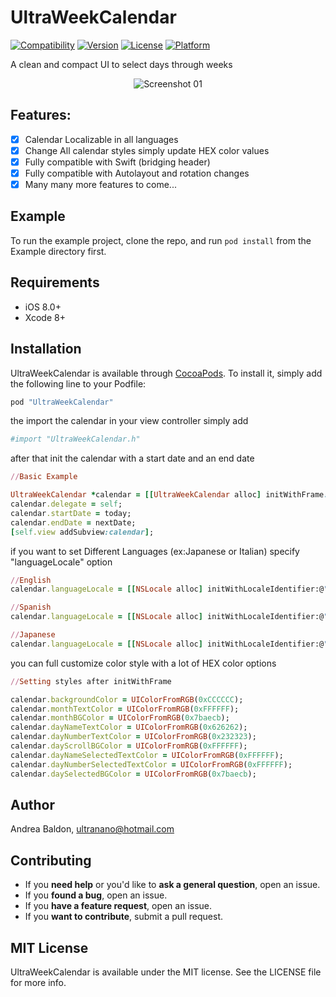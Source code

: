 # UltraWeekCalendar

[![Compatibility](https://img.shields.io/badge/Swift-compatible-brightgreen.svg)]()
[![Version](https://img.shields.io/cocoapods/v/UltraWeekCalendar.svg?style=flat)](http://cocoapods.org/pods/UltraWeekCalendar)
[![License](https://img.shields.io/cocoapods/l/UltraWeekCalendar.svg?style=flat)](http://cocoapods.org/pods/UltraWeekCalendar)
[![Platform](https://img.shields.io/cocoapods/p/UltraWeekCalendar.svg?style=flat)](http://cocoapods.org/pods/UltraWeekCalendar)

A clean and compact UI to select days through weeks

<p align="center">
<img src="http://www.ultranano.net/ultraweekcalendar/screenshots_1.png" alt="Screenshot 01"/>
</p>

## Features:
- [x] Calendar Localizable in all languages
- [x] Change All calendar styles simply update HEX color values
- [x] Fully compatible with Swift (bridging header)
- [x] Fully compatible with Autolayout and rotation changes
- [x] Many many more features to come...

## Example

To run the example project, clone the repo, and run `pod install` from the Example directory first.

## Requirements

- iOS 8.0+
- Xcode 8+

## Installation

UltraWeekCalendar is available through [CocoaPods](http://cocoapods.org). To install
it, simply add the following line to your Podfile:

```ruby
pod "UltraWeekCalendar"
```

the import the calendar in your view controller simply add

```ruby
#import "UltraWeekCalendar.h"
```

after that init the calendar with a start date and an end date

```ruby
//Basic Example

UltraWeekCalendar *calendar = [[UltraWeekCalendar alloc] initWithFrame:CGRectMake(0, 0, 320, 50)];
calendar.delegate = self;
calendar.startDate = today;
calendar.endDate = nextDate;
[self.view addSubview:calendar];
```

if you want to set Different Languages (ex:Japanese or Italian) specify "languageLocale" option

```ruby
//English
calendar.languageLocale = [[NSLocale alloc] initWithLocaleIdentifier:@"en_US"];

//Spanish
calendar.languageLocale = [[NSLocale alloc] initWithLocaleIdentifier:@"it_IT"];

//Japanese
calendar.languageLocale = [[NSLocale alloc] initWithLocaleIdentifier:@"jp_JP"];
```

you can full customize color style with a lot of HEX color options

```ruby
//Setting styles after initWithFrame

calendar.backgroundColor = UIColorFromRGB(0xCCCCCC);
calendar.monthTextColor = UIColorFromRGB(0xFFFFFF);
calendar.monthBGColor = UIColorFromRGB(0x7baecb);
calendar.dayNameTextColor = UIColorFromRGB(0x626262);
calendar.dayNumberTextColor = UIColorFromRGB(0x232323);
calendar.dayScrollBGColor = UIColorFromRGB(0xFFFFFF);
calendar.dayNameSelectedTextColor = UIColorFromRGB(0xFFFFFF);
calendar.dayNumberSelectedTextColor = UIColorFromRGB(0xFFFFFF);
calendar.daySelectedBGColor = UIColorFromRGB(0x7baecb);
```

## Author

Andrea Baldon, ultranano@hotmail.com

## Contributing

- If you **need help** or you'd like to **ask a general question**, open an issue.
- If you **found a bug**, open an issue.
- If you **have a feature request**, open an issue.
- If you **want to contribute**, submit a pull request.

## MIT License

UltraWeekCalendar is available under the MIT license. See the LICENSE file for more info.
